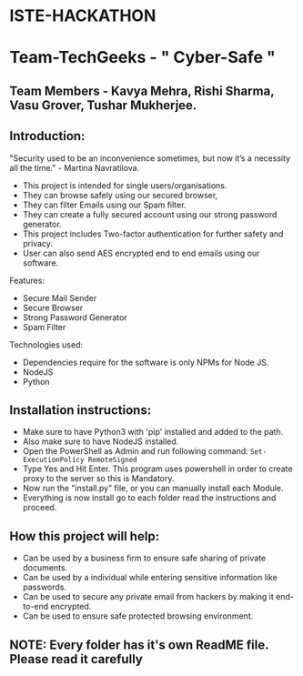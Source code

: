 # ISTE-HACKATHON

# Team-TechGeeks - " Cyber-Safe "
## Team Members - Kavya Mehra, Rishi Sharma, Vasu Grover, Tushar Mukherjee.

## Introduction:
"Security used to be an inconvenience sometimes, but now it’s a necessity all the time."
                                                                  - Martina Navratilova. 
- This project is intended for single users/organisations.
- They can browse safely using our secured browser, 
- They can filter Emails using our Spam filter.
- They can create a fully secured account using our strong password generator.
- This project includes Two-factor authentication for further safety and privacy.
- User can also send AES encrypted end to end emails using our software.


Features:
- Secure Mail Sender 
- Secure Browser
- Strong Password Generator
- Spam Filter

Technologies used:
- Dependencies require for the software is only NPMs for Node JS.
- NodeJS
- Python

## Installation instructions:
- Make sure to have Python3 with 'pip' installed and added to the path.
- Also make sure to have NodeJS installed.
- Open the PowerShell as Admin and run following command: `Set-ExecutionPolicy RemoteSigned`
- Type Yes and Hit Enter. This program uses powershell in order to create proxy to the server so this is Mandatory.
- Now run the "install.py" file, or you can manually install each Module.
- Everything is now install go to each folder read the instructions and proceed.

## How this project will help:
- Can be used by a business firm to ensure safe sharing of private documents.
- Can be used by a individual while entering sensitive information like passwords.
- Can be used to secure any private email from hackers by making it end-to-end encrypted.
- Can be used to ensure safe protected browsing environment.

## NOTE: Every folder has it's own ReadME file. Please read it carefully




 
